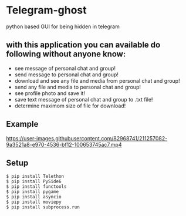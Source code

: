 # Telegram-ghost
python based GUI for being hidden in telegram

## with this application you can available do following without anyone know:
* see message of personal chat and group!
* send message to personal chat and group!
* download and see any file and media from personal chat and group!
* send any file and media to personal chat and group!
* see profile photo and save it!
* save text message of personal chat and group to .txt file!
* determine maximom size of file for download!

## Example

	

https://user-images.githubusercontent.com/82968741/211257082-9a3521a8-e970-4536-bf12-100653745ac7.mp4



	
## Setup
```
$ pip install Telethon
$ pip install PySide6
$ pip install functools
$ pip install pygame
$ pip install asyncio
$ pip install moviepy
$ pip install subprocess.run
```

